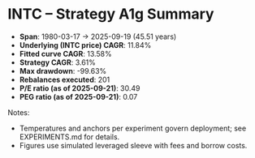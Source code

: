 # INTC – Strategy A1g Summary

- **Span**: 1980-03-17 → 2025-09-19 (45.51 years)
- **Underlying (INTC price) CAGR**: 11.84%
- **Fitted curve CAGR**: 13.58%
- **Strategy CAGR**: 3.61%
- **Max drawdown**: -99.63%
- **Rebalances executed**: 201
- **P/E ratio (as of 2025-09-21)**: 30.49
- **PEG ratio (as of 2025-09-21)**: 0.07

Notes:

- Temperatures and anchors per experiment govern deployment; see EXPERIMENTS.md for details.
- Figures use simulated leveraged sleeve with fees and borrow costs.

